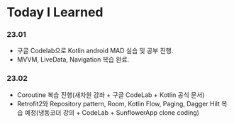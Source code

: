 # Today I Learned

### 23.01
- 구글 Codelab으로 Kotlin android MAD 실습 및 공부 진행.
- MVVM, LiveData, Navigation 복습 완료.

### 23.02
- Coroutine 복습 진행(새차원 강좌 + 구글 CodeLab + Kotlin 공식 문서)
- Retrofit2와 Repository pattern, Room, Kotlin Flow, Paging, Dagger Hilt 복습 예정(냉동코더 강의 + CodeLab + SunflowerApp clone coding)

